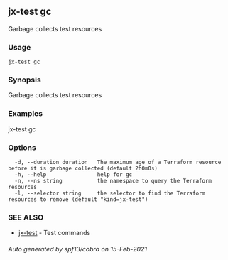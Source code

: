 ## jx-test gc

Garbage collects test resources

### Usage

```
jx-test gc
```

### Synopsis

Garbage collects test resources

### Examples

  jx-test gc

### Options

```
  -d, --duration duration   The maximum age of a Terraform resource before it is garbage collected (default 2h0m0s)
  -h, --help                help for gc
  -n, --ns string           the namespace to query the Terraform resources
  -l, --selector string     the selector to find the Terraform resources to remove (default "kind=jx-test")
```

### SEE ALSO

* [jx-test](jx-test.md)	 - Test commands

###### Auto generated by spf13/cobra on 15-Feb-2021
